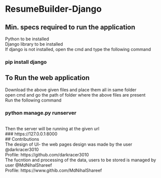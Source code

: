 # ResumeBuilder-Django
## Min. specs required to run the application
Python to be installed
<br>
Django library to be installed
<br>
If django is not installed, open the cmd and type the following command
<br>
### pip install django
## To Run the web application
Download the above given files and place them all in same folder
<br>
open cmd and go the path of folder where the above files are present
<br>
Run the following command
<br>
### python manage.py runserver
<br>
Then the server will be running at the given url 
<br>
### https://127.0.0.1:8000
<br>
## Contributions
<br>
The design of UI-  the web pages design was made by the user @darkracer3010
<br>
Profile: https://github.com/darkracer3010
<br>
The fucntion and processing of the data, users to be stored is managed by user @MdNihalShareef
<br>
Profile: https://www.githib.com/MdNihalShareef
